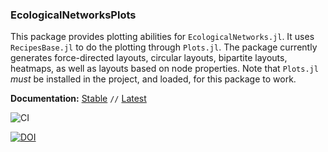 ### EcologicalNetworksPlots

This package provides plotting abilities for `EcologicalNetworks.jl`. It uses
`RecipesBase.jl` to do the plotting through `Plots.jl`. The package currently
generates force-directed layouts, circular layouts, bipartite layouts,
heatmaps, as well as layouts based on node properties. Note that `Plots.jl`
*must* be installed in the project, and loaded, for this package to work.

**Documentation:** [Stable](https://ecojulia.github.io/EcologicalNetworksPlots.jl/stable/) `//` [Latest](https://ecojulia.github.io/EcologicalNetworksPlots.jl/latest/)

![CI](https://github.com/EcoJulia/EcologicalNetworksPlots.jl/workflows/CI/badge.svg?branch=master)

[![DOI](https://zenodo.org/badge/143920106.svg)](https://zenodo.org/badge/latestdoi/143920106)
